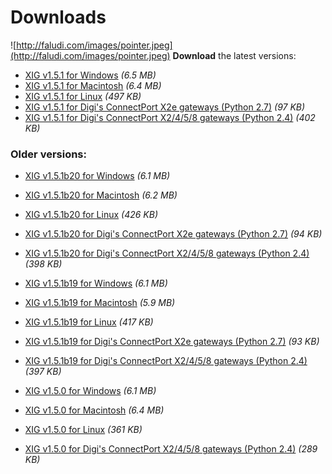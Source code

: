 # Downloads #

![http://faludi.com/images/pointer.jpeg](http://faludi.com/images/pointer.jpeg) **Download** the latest versions:

  * [XIG v1.5.1 for Windows](http://examples.digi.com/downloads/xig/v1.5.1/xig-windows-1.5.1.zip) _(6.5 MB)_
  * [XIG v1.5.1 for Macintosh](http://examples.digi.com/downloads/xig/v1.5.1/xig-osx-1.5.1.zip) _(6.4 MB)_
  * [XIG v1.5.1 for Linux](http://examples.digi.com/downloads/xig/v1.5.1/xig-linux_src-1.5.1.zip) _(497 KB)_
  * [XIG v1.5.1 for Digi's ConnectPort X2e gateways (Python 2.7)](http://examples.digi.com/downloads/xig/v1.5.1/xig_connectport_1.5.1-py2.7.zip) _(97 KB)_
  * [XIG v1.5.1 for Digi's ConnectPort X2/4/5/8 gateways (Python 2.4)](http://examples.digi.com/downloads/xig/v1.5.1/xig_connectport_1.5.1-py2.4.zip) _(402 KB)_

### Older versions: ###

  * [XIG v1.5.1b20 for Windows](http://examples.digi.com/downloads/xig/v1.5.1b20/xig-windows-1.5.1b20.zip) _(6.1 MB)_
  * [XIG v1.5.1b20 for Macintosh](http://examples.digi.com/downloads/xig/v1.5.1b20/xig-osx-1.5.1b20.zip) _(6.2 MB)_
  * [XIG v1.5.1b20 for Linux](http://examples.digi.com/downloads/xig/v1.5.1b20/xig-linux_src-1.5.1b20.zip) _(426 KB)_
  * [XIG v1.5.1b20 for Digi's ConnectPort X2e gateways (Python 2.7)](http://examples.digi.com/downloads/xig/v1.5.1b20/xig_connectport_1.5.1b20-py2.7.zip) _(94 KB)_
  * [XIG v1.5.1b20 for Digi's ConnectPort X2/4/5/8 gateways (Python 2.4)](http://examples.digi.com/downloads/xig/v1.5.1b20/xig_connectport_1.5.1b20-py2.4.zip) _(398 KB)_

  * [XIG v1.5.1b19 for Windows](http://examples.digi.com/downloads/xig/v1.5.1b19/xig-windows-1.5.1b219.zip) _(6.1 MB)_
  * [XIG v1.5.1b19 for Macintosh](http://examples.digi.com/downloads/xig/v1.5.1b19/xig-osx-1.5.1b19.zip) _(5.9 MB)_
  * [XIG v1.5.1b19 for Linux](http://examples.digi.com/downloads/xig/v1.5.1b19/xig-linux_src-1.5.1b19.zip) _(417 KB)_
  * [XIG v1.5.1b19 for Digi's ConnectPort X2e gateways (Python 2.7)](http://examples.digi.com/downloads/xig/v1.5.1b19/xig_connectport_1.5.1b19-py2.7.zip) _(93 KB)_
  * [XIG v1.5.1b19 for Digi's ConnectPort X2/4/5/8 gateways (Python 2.4)](http://examples.digi.com/downloads/xig/v1.5.1b19/xig_connectport_1.5.1b19-py2.4.zip) _(397 KB)_

  * [XIG v1.5.0 for Windows](http://examples.digi.com/downloads/xig/v1.5.0/xig-windows-1.5.0.zip) _(6.1 MB)_
  * [XIG v1.5.0 for Macintosh](http://examples.digi.com/downloads/xig/v1.5.0/xig-osx-1.5.0.zip) _(6.4 MB)_
  * [XIG v1.5.0 for Linux](http://examples.digi.com/downloads/xig/v1.5.0/xig-linux_src-1.5.0.zip) _(361 KB)_
  * [XIG v1.5.0 for Digi's ConnectPort X2/4/5/8 gateways (Python 2.4)](http://examples.digi.com/downloads/xig/v1.5.0/xig_connectport_1.5.0-py2.4.zip) _(289 KB)_